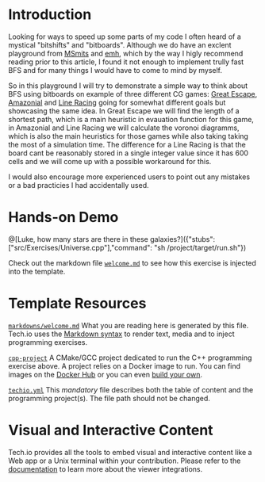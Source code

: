 # Introduction

Looking for ways to speed up some parts of my code I often heard of a mystical "bitshifts" and "bitboards". Although we do have an exclent playground from [MSmits](https://www.codingame.com/playgrounds/38626/optimizing-breadth-first-search) and [emh](https://www.codingame.com/playgrounds/58038/fast-connected-components-for-6x12-bitboard), which by the way I higly recommend reading prior to this article, I found it not enough to implement trully fast BFS and for many things I would have to come to mind by myself. 

So in this playground I will try to demonstrate a simple way to think about BFS using bitboards on example of three different CG games: [Great Escape](https://www.codingame.com/multiplayer/bot-programming/great-escape), [Amazonial](https://www.codingame.com/multiplayer/bot-programming/amazonial) and [Line Racing](https://www.codingame.com/multiplayer/bot-programming/line-racing) going for somewhat different goals but showcasing the same idea. In Great Escape we will find the length of a shortest path, which is a main heuristic in evauation function for this game, in Amazonial and Line Racing we will calculate the voronoi diagramms, which is also the main heuristics for those games while also taking taking the most of a simulation time. The difference for a Line Racing is that the board cant be reasonably stored in a single integer value since it has 600 cells and we will come up with a possible workaround for this. 

I would also encourage more experienced users to point out any mistakes or a bad practicies I had accidentally used.

# Hands-on Demo

@[Luke, how many stars are there in these galaxies?]({"stubs": ["src/Exercises/Universe.cpp"],"command": "sh /project/target/run.sh"})

Check out the markdown file [`welcome.md`](https://github.com/TechDotIO/cpp-template/blob/master/markdowns/welcome.md) to see how this exercise is injected into the template.

# Template Resources

[`markdowns/welcome.md`](https://github.com/TechDotIO/cpp-template/blob/master/markdowns/welcome.md)
What you are reading here is generated by this file. Tech.io uses the [Markdown syntax](https://tech.io/doc/reference-markdowns) to render text, media and to inject programming exercises.


[`cpp-project`](https://github.com/TechDotIO/cpp-template/tree/master/cpp-project)
A CMake/GCC project dedicated to run the C++ programming exercise above. A project relies on a Docker image to run. You can find images on the [Docker Hub](https://hub.docker.com/explore/) or you can even [build your own](https://tech.io/doc/reference-runner).


[`techio.yml`](https://github.com/TechDotIO/cpp-template/blob/master/techio.yml)
This *mandatory* file describes both the table of content and the programming project(s). The file path should not be changed.


# Visual and Interactive Content

Tech.io provides all the tools to embed visual and interactive content like a Web app or a Unix terminal within your contribution. Please refer to the [documentation](https://tech.io/doc) to learn more about the viewer integrations.
